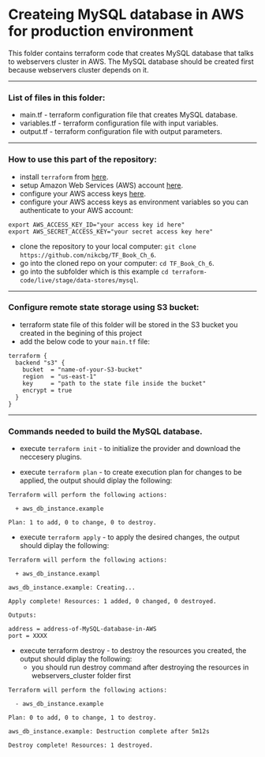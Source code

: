 # Createing MySQL database in AWS for production environment

This folder contains terraform code that creates MySQL database that talks to webservers cluster in AWS.
The MySQL database should be created first because webservers cluster depends on it. 

--------------------------------------------------------------------------------------------------------------
### List of files in this folder:
- main.tf - terraform configuration file that creates MySQL database.
- variables.tf - terraform configuration file with input variables.
- output.tf - terraform configuration file with output parameters.
----------------------------------------------------------------------------------------------------------------------
### How to use this part of the repository:
- install `terraform` from [here](https://www.terraform.io/downloads.html).
- setup Amazon Web Services (AWS) account [here](https://aws.amazon.com/).
- configure your AWS access keys [here](https://docs.aws.amazon.com/general/latest/gr/aws-sec-cred-types.html#access-keys-and-secret-access-keys).
- configure your AWS access keys as environment variables so you can authenticate to your AWS account:

```
export AWS_ACCESS_KEY_ID="your access key id here"
export AWS_SECRET_ACCESS_KEY="your secret access key here"
```
   
- clone the repository to your local computer: `git clone https://github.com/nikcbg/TF_Book_Ch_6`.
- go into the cloned repo on your computer: `cd TF_Book_Ch_6`.
- go into the subfolder which is this example `cd terraform-code/live/stage/data-stores/mysql`.

------------------------------------------------------------------------------------------------------------------

### Configure remote state storage using S3 bucket:
- terraform state file of this folder will be stored in the S3 bucket you created in the begining of this project  
- add the below code to your `main.tf` file:

```
terraform {
  backend "s3" {
    bucket  = "name-of-your-S3-bucket"
    region  = "us-east-1"
    key     = "path to the state file inside the bucket"
    encrypt = true
  }
}

```

-------------------------------------------------------------------------------------------------------------------

### Commands needed to build the MySQL database.
- execute `terraform init` - to initialize the provider and download the neccesery plugins.
  
- execute `terraform plan` - to create execution plan for changes to be applied, the output should diplay the following:

```
Terraform will perform the following actions:

  + aws_db_instance.example
  
Plan: 1 to add, 0 to change, 0 to destroy.
```
  
- execute `terraform apply` - to apply the desired changes, the output should diplay the following:

```
Terraform will perform the following actions:

  + aws_db_instance.exampl
  
aws_db_instance.example: Creating...  

Apply complete! Resources: 1 added, 0 changed, 0 destroyed.

Outputs:

address = address-of-MySQL-database-in-AWS
port = XXXX

```
- execute terraform destroy - to destroy the resources you created, the output should diplay the following:
   - you should run destroy command after destroying the resources in webservers_cluster folder first 
```
Terraform will perform the following actions:

  - aws_db_instance.example

Plan: 0 to add, 0 to change, 1 to destroy.

aws_db_instance.example: Destruction complete after 5m12s

Destroy complete! Resources: 1 destroyed.

```
